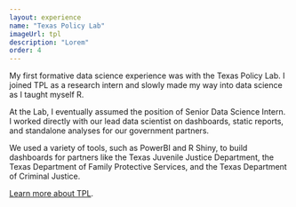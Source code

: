 ```yaml
---
layout: experience
name: "Texas Policy Lab"
imageUrl: tpl
description: "Lorem"
order: 4
---
```


My first formative data science experience was with the Texas Policy Lab. I joined TPL as a research intern and slowly made my way into data science as I taught myself R.

At the Lab, I eventually assumed the position of Senior Data Science Intern. I worked directly with our lead data scientist on dashboards, static reports, and standalone analyses for our government partners. 

We used a variety of tools, such as PowerBI and R Shiny, to build dashboards for partners like the Texas Juvenile Justice Department, the Texas Department of Family Protective Services, and the Texas Department of Criminal Justice.

[Learn more about TPL](https://www.texaspolicylab.org/).